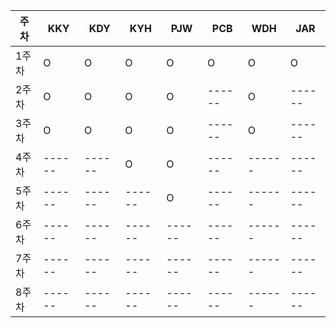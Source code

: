 | 주차 | KKY | KDY | KYH | PJW | PCB | WDH | JAR |
|------|------|------|------|------|------|------|------|
| 1주차 | O | O | O | O | O | O | O |
| 2주차 | O | O | O | O | ------ | O |------|
| 3주차 | O | O | O | O |------| O |------|
| 4주차 |------|------| O | O |------|------|------|
| 5주차 |------|------|------| O |------|------|------|
| 6주차 |------|------|------|------|------|------|------|
| 7주차 |------|------|------|------|------|------|------|
| 8주차 |------|------|------|------|------|------|------|
